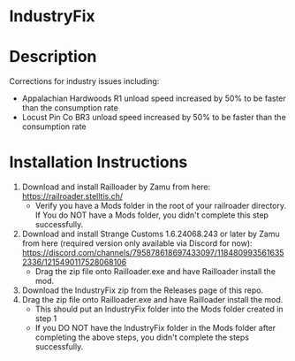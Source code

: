 # IndustryFix

# Description
Corrections for industry issues including:
- Appalachian Hardwoods R1 unload speed increased by 50% to be faster than the consumption rate
- Locust Pin Co BR3 unload speed increased by 50% to be faster than the consumption rate

# Installation Instructions
1. Download and install Railloader by Zamu from here: https://railroader.stelltis.ch/
    * Verify you have a Mods folder in the root of your railroader directory. If You do NOT have a Mods folder, you didn't complete this step successfully.
2. Download and install Strange Customs 1.6.24068.243 or later by Zamu from here (required version only available via Discord for now): https://discord.com/channels/795878618697433097/1184809935616352336/1215490117528068106
   * Drag the zip file onto Railloader.exe and have Railloader install the mod.
3. Download the IndustryFix zip from the Releases page of this repo.
4. Drag the zip file onto Railloader.exe and have Railloader install the mod.
   * This should put an IndustryFix folder into the Mods folder created in step 1
   * If you DO NOT have the IndustryFix folder in the Mods folder after completing the above steps, you didn't complete the steps successfully.
